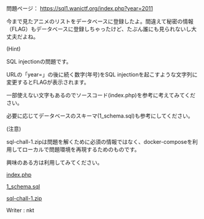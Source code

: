 問題ページ： https://sql1.wanictf.org/index.php?year=2011

今まで見たアニメのリストをデータベースに登録したよ。間違えて秘密の情報（FLAG）もデータベースに登録しちゃったけど、たぶん誰にも見られないし大丈夫だよね。

(Hint)

SQL injectionの問題です。

URLの「year=」の後に続く数字(年号)をSQL injectionを起こすような文字列に変更するとFLAGが表示されます。

一部使えない文字もあるのでソースコード(index.php)を参考に考えてみてください。

必要に応じてデータベースのスキーマ(1_schema.sql)も参考にしてください。

(注意)

sql-chall-1.zipは問題を解くために必須の情報ではなく、docker-composeを利用してローカルで問題環境を再現するためのものです。

興味のある方は利用してみてください。

[index.php](https://score.wanictf.org/storage/oshaubxunljhmdwulgubalcphkfghsmz/index.php)

[1_schema.sql](https://score.wanictf.org/storage/fdmeaslfyzjpmjhitqkypmvgirsktnqa/1_schema.sql)

[sql-chall-1.zip](https://score.wanictf.org/storage/xpvdcxybtelbaodfpisxojiczcakdwxa/sql-chall-1.zip)

Writer : nkt